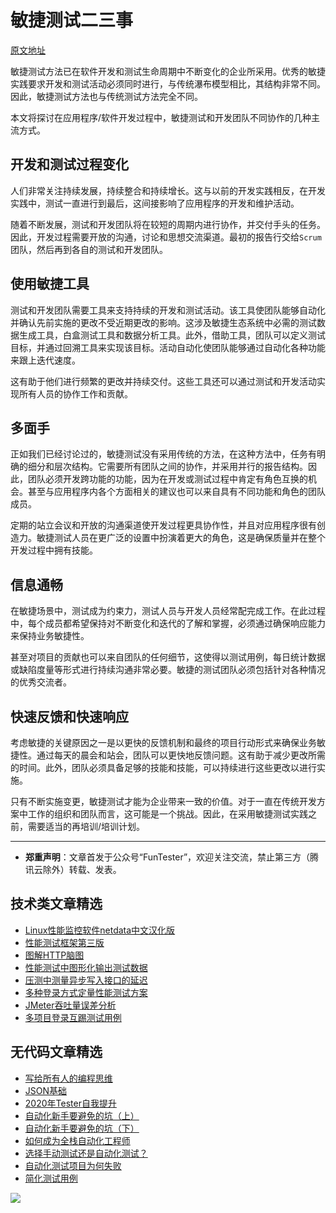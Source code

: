# 敏捷测试二三事

[原文地址](https://dzone.com/articles/5-things-agile-testing-approach-does-differently)

敏捷测试方法已在软件开发和测试生命周期中不断变化的企业所采用。优秀的敏捷实践要求开发和测试活动必须同时进行，与传统瀑布模型相比，其结构非常不同。因此，敏捷测试方法也与传统测试方法完全不同。


本文将探讨在应用程序/软件开发过程中，敏捷测试和开发团队不同协作的几种主流方式。

## 开发和测试过程变化

人们非常关注持续发展，持续整合和持续增长。这与以前的开发实践相反，在开发实践中，测试一直进行到最后，这间接影响了应用程序的开发和维护活动。

随着不断发展，测试和开发团队将在较短的周期内进行协作，并交付手头的任务。因此，开发过程需要开放的沟通，讨论和思想交流渠道。最初的报告行交给`Scrum`团队，然后再到各自的测试和开发团队。

## 使用敏捷工具

测试和开发团队需要工具来支持持续的开发和测试活动。该工具使团队能够自动化并确认先前实施的更改不受近期更改的影响。这涉及敏捷生态系统中必需的测试数据生成工具，白盒测试工具和数据分析工具。此外，借助工具，团队可以定义测试目标，并通过回溯工具来实现该目标。活动自动化使团队能够通过自动化各种功能来跟上迭代速度。

这有助于他们进行频繁的更改并持续交付。这些工具还可以通过测试和开发活动实现所有人员的协作工作和贡献。

## 多面手

正如我们已经讨论过的，敏捷测试没有采用传统的方法，在这种方法中，任务有明确的细分和层次结构。它需要所有团队之间的协作，并采用并行的报告结构。因此，团队必须开发跨功能的功能，因为在开发或测试过程中肯定有角色互换的机会。甚至与应用程序内各个方面相关的建议也可以来自具有不同功能和角色的团队成员。

定期的站立会议和开放的沟通渠道使开发过程更具协作性，并且对应用程序很有创造力。敏捷测试人员在更广泛的设置中扮演着更大的角色，这是确保质量并在整个开发过程中拥有技能。

## 信息通畅

在敏捷场景中，测试成为约束力，测试人员与开发人员经常配完成工作。在此过程中，每个成员都希望保持对不断变化和迭代的了解和掌握，必须通过确保响应能力来保持业务敏捷性。

甚至对项目的贡献也可以来自团队的任何细节，这使得以测试用例，每日统计数据或缺陷度量等形式进行持续沟通非常必要。敏捷的测试团队必须包括针对各种情况的优秀交流者。

## 快速反馈和快速响应

考虑敏捷的关键原因之一是以更快的反馈机制和最终的项目行动形式来确保业务敏捷性。通过每天的晨会和站会，团队可以更快地反馈问题。这有助于减少更改所需的时间。此外，团队必须具备足够的技能和技能，可以持续进行这些更改以进行实施。

只有不断实施变更，敏捷测试才能为企业带来一致的价值。对于一直在传统开发方案中工作的组织和团队而言，这可能是一个挑战。因此，在采用敏捷测试实践之前，需要适当的再培训/培训计划。

---
* **郑重声明**：文章首发于公众号“FunTester”，欢迎关注交流，禁止第三方（腾讯云除外）转载、发表。

## 技术类文章精选

- [Linux性能监控软件netdata中文汉化版](https://mp.weixin.qq.com/s/fdXtK-5WwKnxjLZdyg6-nA)
- [性能测试框架第三版](https://mp.weixin.qq.com/s/Mk3PoH7oJX7baFmbeLtl_w)
- [图解HTTP脑图](https://mp.weixin.qq.com/s/100Vm8FVEuXs0x6rDGTipw)
- [性能测试中图形化输出测试数据](https://mp.weixin.qq.com/s/EMvpYIsszdwBJFPIxztTvA)
- [压测中测量异步写入接口的延迟](https://mp.weixin.qq.com/s/odvK1iYgg4eRVtOOPbq15w)
- [多种登录方式定量性能测试方案](https://mp.weixin.qq.com/s/WuZ2h2rr0rNBgEvQVioacA)
- [JMeter吞吐量误差分析](https://mp.weixin.qq.com/s/jHKmFNrLmjpihnoigNNCSg)
- [多项目登录互踢测试用例](https://mp.weixin.qq.com/s/Nn_CUy_j7j6bUwHSkO0pCQ)

## 无代码文章精选

- [写给所有人的编程思维](https://mp.weixin.qq.com/s/Oj33UCnYfbUgzsBzEm2GPQ)
- [JSON基础](https://mp.weixin.qq.com/s/tnQmAFfFbRloYp8J9TYurw)
- [2020年Tester自我提升](https://mp.weixin.qq.com/s/vuhUp85_6Sbg6ReAN3TTSQ)
- [自动化新手要避免的坑（上）](https://mp.weixin.qq.com/s/MjcX40heTRhEgCFhInoqYQ)
- [自动化新手要避免的坑（下）](https://mp.weixin.qq.com/s/azDUo1IO5JgkJIS9n1CMRg)
- [如何成为全栈自动化工程师](https://mp.weixin.qq.com/s/j2rQ3COFhg939KLrgKr_bg)
- [选择手动测试还是自动化测试？](https://mp.weixin.qq.com/s/4haRrfSIp5Plgm_GN98lRA)
- [自动化测试项目为何失败](https://mp.weixin.qq.com/s/KFJXuLjjs1hii47C1BH8PA)
- [简化测试用例](https://mp.weixin.qq.com/s/BhwfDqhN9yoa3Iul_Eu5TA)


![](https://mmbiz.qpic.cn/mmbiz_jpg/13eN86FKXzCxr0Sa2MXpNKicZE024zJm73r4hrjticMMYViagtaSXxwsyhmRmOrdXPXfS5zB2ILHtaqNSoWGRwa8Q/640?wx_fmt=jpeg&tp=webp&wxfrom=5&wx_lazy=1&wx_co=1)